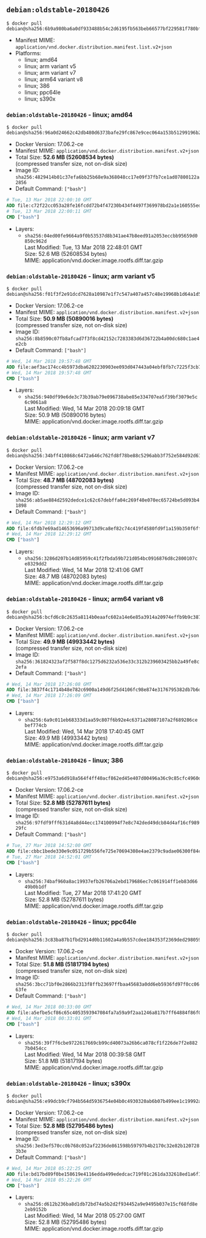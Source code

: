 ## `debian:oldstable-20180426`

```console
$ docker pull debian@sha256:6b9a980ba6a0df933488b54c2d6195fb563beb66577bf229581f780bf4cd7d40
```

-	Manifest MIME: `application/vnd.docker.distribution.manifest.list.v2+json`
-	Platforms:
	-	linux; amd64
	-	linux; arm variant v5
	-	linux; arm variant v7
	-	linux; arm64 variant v8
	-	linux; 386
	-	linux; ppc64le
	-	linux; s390x

### `debian:oldstable-20180426` - linux; amd64

```console
$ docker pull debian@sha256:96a0d24662c42db480d6373bafe29fc867e9cec064a153b51299196b2860310a
```

-	Docker Version: 17.06.2-ce
-	Manifest MIME: `application/vnd.docker.distribution.manifest.v2+json`
-	Total Size: **52.6 MB (52608534 bytes)**  
	(compressed transfer size, not on-disk size)
-	Image ID: `sha256:4829414b01c37efa6bb25b68e9a368048cc17e09f37fb7ce1ad07800122a2856`
-	Default Command: `["bash"]`

```dockerfile
# Tue, 13 Mar 2018 22:00:10 GMT
ADD file:c72f22cc053a28fe16fcdd72b4f47230b434f4497f369978bd2a1e160555eda1 in / 
# Tue, 13 Mar 2018 22:00:11 GMT
CMD ["bash"]
```

-	Layers:
	-	`sha256:04ed00fe9664a9f0b53537d8b341ae47b8eed91a2053eccbb95659d0850c962d`  
		Last Modified: Tue, 13 Mar 2018 22:48:01 GMT  
		Size: 52.6 MB (52608534 bytes)  
		MIME: application/vnd.docker.image.rootfs.diff.tar.gzip

### `debian:oldstable-20180426` - linux; arm variant v5

```console
$ docker pull debian@sha256:f01f3f2e91dcd7628a10987e1f7c547a407a457c48e19968b1d64a1d5ff7f89c
```

-	Docker Version: 17.06.2-ce
-	Manifest MIME: `application/vnd.docker.distribution.manifest.v2+json`
-	Total Size: **50.9 MB (50890016 bytes)**  
	(compressed transfer size, not on-disk size)
-	Image ID: `sha256:8b8590c07fb8afcad7f3f8cd42152c7283383d6d36722b4a00dc680c1ae4e2cb`
-	Default Command: `["bash"]`

```dockerfile
# Wed, 14 Mar 2018 19:57:48 GMT
ADD file:aef3ac174cc4b5973dba6202230903ee093d047443a04ebf8fb7c7225f3cb7ff in / 
# Wed, 14 Mar 2018 19:57:48 GMT
CMD ["bash"]
```

-	Layers:
	-	`sha256:940df99e6de3c73b39ab79e096738abe85e334707ea5f39bf3079e5c6c9061a8`  
		Last Modified: Wed, 14 Mar 2018 20:09:18 GMT  
		Size: 50.9 MB (50890016 bytes)  
		MIME: application/vnd.docker.image.rootfs.diff.tar.gzip

### `debian:oldstable-20180426` - linux; arm variant v7

```console
$ docker pull debian@sha256:34bff410868c6472a646c762fd8f78be88c5296abb3f752e584d92d61ca629a7
```

-	Docker Version: 17.06.2-ce
-	Manifest MIME: `application/vnd.docker.distribution.manifest.v2+json`
-	Total Size: **48.7 MB (48702083 bytes)**  
	(compressed transfer size, not on-disk size)
-	Image ID: `sha256:ab5ae884d2592dedce1c62c67debffa04c269f40e070ec65724be5d093b41898`
-	Default Command: `["bash"]`

```dockerfile
# Wed, 14 Mar 2018 12:29:12 GMT
ADD file:6fdb7e69ad14653696a99713d9ca8ef82c74c419f4580fd9f1a159b350f6ff9b in / 
# Wed, 14 Mar 2018 12:29:12 GMT
CMD ["bash"]
```

-	Layers:
	-	`sha256:3286d207b14d85959c41f2fbda59b721d054bc0916876d8c2800107ce8329dd2`  
		Last Modified: Wed, 14 Mar 2018 12:41:06 GMT  
		Size: 48.7 MB (48702083 bytes)  
		MIME: application/vnd.docker.image.rootfs.diff.tar.gzip

### `debian:oldstable-20180426` - linux; arm64 variant v8

```console
$ docker pull debian@sha256:bcfd6c8c2635a8114b0eaafc602a14e6e85a3914a20974effb9b9c387d219df4
```

-	Docker Version: 17.06.2-ce
-	Manifest MIME: `application/vnd.docker.distribution.manifest.v2+json`
-	Total Size: **49.9 MB (49933442 bytes)**  
	(compressed transfer size, not on-disk size)
-	Image ID: `sha256:361824323af2f587f8dc1275d6232a536e33c312b239603425bb2a49fe8c2efa`
-	Default Command: `["bash"]`

```dockerfile
# Wed, 14 Mar 2018 17:26:08 GMT
ADD file:3837f4c1714b48e782c6900a149d6f25d4106fc98e874e3176795382db7b6d92 in / 
# Wed, 14 Mar 2018 17:26:09 GMT
CMD ["bash"]
```

-	Layers:
	-	`sha256:6a9c011eb68333d1aa59c807f6b92e4c6371a28087107a2f689286cebef774cb`  
		Last Modified: Wed, 14 Mar 2018 17:40:45 GMT  
		Size: 49.9 MB (49933442 bytes)  
		MIME: application/vnd.docker.image.rootfs.diff.tar.gzip

### `debian:oldstable-20180426` - linux; 386

```console
$ docker pull debian@sha256:e9753a6d918a564f4ff40acf862ed45e407d00496a36c9c85cfc4960df92648a
```

-	Docker Version: 17.06.2-ce
-	Manifest MIME: `application/vnd.docker.distribution.manifest.v2+json`
-	Total Size: **52.8 MB (52787611 bytes)**  
	(compressed transfer size, not on-disk size)
-	Image ID: `sha256:97fdf9fff631d4a8d44ecc174100994f7e8c742ded49dcb84d4af16cf98929fc`
-	Default Command: `["bash"]`

```dockerfile
# Tue, 27 Mar 2018 14:52:00 GMT
ADD file:cbbc1bede330e9c051729b556fe725e70694308e4ae2379c9adae06300f84c78 in / 
# Tue, 27 Mar 2018 14:52:01 GMT
CMD ["bash"]
```

-	Layers:
	-	`sha256:74baf960a8ac19937efb26706a2ebd179686ec7c061914ff1eb83d6649b0b1df`  
		Last Modified: Tue, 27 Mar 2018 17:41:20 GMT  
		Size: 52.8 MB (52787611 bytes)  
		MIME: application/vnd.docker.image.rootfs.diff.tar.gzip

### `debian:oldstable-20180426` - linux; ppc64le

```console
$ docker pull debian@sha256:3c83ba87b1fbd2914d0b11602a4a9b557cdee184353f2369ded2980596d25892
```

-	Docker Version: 17.06.2-ce
-	Manifest MIME: `application/vnd.docker.distribution.manifest.v2+json`
-	Total Size: **51.8 MB (51817194 bytes)**  
	(compressed transfer size, not on-disk size)
-	Image ID: `sha256:3bcc71bf0e2866b2313f8ffb23697ffbaa45683a0dd6eb5936fd97f0cc0663fe`
-	Default Command: `["bash"]`

```dockerfile
# Wed, 14 Mar 2018 00:33:00 GMT
ADD file:a5efbe5cf86c65c4053593947084fa7a59a9f2aa1246a817b7ff64884f86f02d in / 
# Wed, 14 Mar 2018 00:33:01 GMT
CMD ["bash"]
```

-	Layers:
	-	`sha256:39f7f6cbe9722617669cb99cd40073a26b6ca078cf1f226de7f2e8827b0454cc`  
		Last Modified: Wed, 14 Mar 2018 00:39:58 GMT  
		Size: 51.8 MB (51817194 bytes)  
		MIME: application/vnd.docker.image.rootfs.diff.tar.gzip

### `debian:oldstable-20180426` - linux; s390x

```console
$ docker pull debian@sha256:e99dcb9cf794b564d5936754e04b0c4930320ab6b07b499ee1c19992ab4b5ffe
```

-	Docker Version: 17.06.2-ce
-	Manifest MIME: `application/vnd.docker.distribution.manifest.v2+json`
-	Total Size: **52.8 MB (52795486 bytes)**  
	(compressed transfer size, not on-disk size)
-	Image ID: `sha256:3ed3ef570cc0b768c052af2236de861598b59797b4b2170c32e82b1207283b3e`
-	Default Command: `["bash"]`

```dockerfile
# Wed, 14 Mar 2018 05:22:25 GMT
ADD file:bd17bd89f0be158619e4116edda499ededcac719f01c261da332618ed1a6f176 in / 
# Wed, 14 Mar 2018 05:22:26 GMT
CMD ["bash"]
```

-	Layers:
	-	`sha256:d612b236ba8d1db72bd74a5b2d2f934452a9e9495b037e15cf68fd8e2eb9152b`  
		Last Modified: Wed, 14 Mar 2018 05:27:00 GMT  
		Size: 52.8 MB (52795486 bytes)  
		MIME: application/vnd.docker.image.rootfs.diff.tar.gzip
